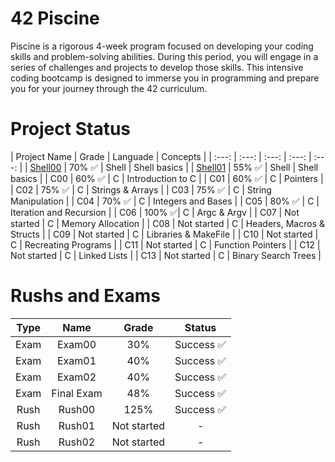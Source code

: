 # 42 Piscine
Piscine is a rigorous 4-week program focused on developing your coding skills and problem-solving abilities. During this period, you will engage in a series of challenges and projects to develop those skills.
This intensive coding bootcamp is designed to immerse you in programming and prepare you for your journey through the 42 curriculum.

# Project Status
| Project Name  | Grade | Languade | Concepts | 
|  :---:   |  :---:  |  :---:  | :---:  |  :---:  |
| <a href="https://www.yourhomepage.com](https://github.com/CatAraujoo/42_Piscine/tree/main/Shell00">Shell00</a>  | 70% ✅ | Shell | Shell basics | 
| <a href="https://github.com/CatAraujoo/42_Piscine/tree/main/Shell01">Shell01</a> | 55% ✅ | Shell | Shell basics |
| C00      | 60% ✅ | C | Introduction to C |
| C01      | 60% ✅ | C | Pointers |
| C02      | 75% ✅ | C | Strings & Arrays |
| C03      | 75% ✅ | C | String Manipulation |
| C04      | 70% ✅ | C | Integers and Bases |
| C05      | 80% ✅ | C | Iteration and Recursion |
| C06      | 100% ✅| C | Argc & Argv |
| C07      | Not started | C | Memory Allocation |
| C08      | Not started | C | Headers, Macros & Structs |
| C09      | Not started | C | Libraries & MakeFile |
| C10      | Not started | C | Recreating Programs |
| C11      | Not started | C | Function Pointers |
| C12      | Not started | C | Linked Lists |
| C13      | Not started | C | Binary Search Trees |

# Rushs and Exams

| Type  | Name | Grade | Status
|  :---:   |  :---:  |  :---:  | :---:  |
| Exam  | Exam00 | 30% | Success ✅
| Exam  | Exam01 | 40% | Success ✅
| Exam  | Exam02 | 40% | Success ✅
| Exam  | Final Exam | 48% | Success ✅
| Rush  | Rush00 | 125% | Success ✅
| Rush  | Rush01 | Not started | -
| Rush  | Rush02 | Not started | -
